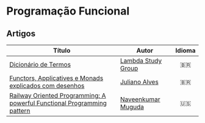 # Programação Funcional

## Artigos
| Título | Autor | Idioma |
|-----------------|-------|:--------:|
| [Dicionário de Termos](https://github.com/lambda-study-group/dicionario-termos-funcionais) | [Lambda Study Group](https://github.com/lambda-study-group) | :brazil: |
| [Functors, Applicatives e Monads explicados com desenhos](https://medium.com/@julianoalves/functors-applicatives-e-monads-explicados-com-desenhos-2c45d5db7d25)| [Juliano Alves](https://medium.com/@julianoalves) | :brazil: |
| [Railway Oriented Programming: A powerful Functional Programming pattern](https://medium.com/@naveenkumarmuguda/railway-oriented-programming-a-powerful-functional-programming-pattern-ab454e467f31) | [Naveenkumar Muguda](https://medium.com/@naveenkumarmuguda) | :us: |
